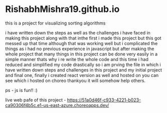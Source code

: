 # RishabhMishra19.github.io

this is a project for visualizing sorting algorithms

i have written down the steps as well as the challenges i have faced in making this project along with that inthe first i made this project but this got messed up that
time although that was working well but i complicated the things as i had no previous experience in javascript but after making the whole project that many things in
this project can be done very easily in a simple manner thats why i re write the whole code and this time i had reduced and simplified my code drastically so i am
prving the file in which i have written down steps and challenges in this project and my initial project and final one, finally i created react version as well and hosted on you can see which i hosted on choreo
thankyou it will somehow help others.

ps - js is fun!! :)

live web pafe of this project - https://51a0d46f-c933-4221-b023-ca90306f4b5c.e1-us-east-azure.choreoapps.dev/

